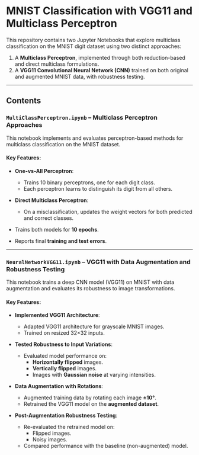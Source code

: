 # MNIST Classification with VGG11 and Multiclass Perceptron

This repository contains two Jupyter Notebooks that explore multiclass classification on the MNIST digit dataset using two distinct approaches:

1. A **Multiclass Perceptron**, implemented through both reduction-based and direct multiclass formulations.
2. A **VGG11 Convolutional Neural Network (CNN)** trained on both original and augmented MNIST data, with robustness testing.

---

## Contents

### `MultiClassPerceptron.ipynb` – Multiclass Perceptron Approaches

This notebook implements and evaluates perceptron-based methods for multiclass classification on the MNIST dataset.

#### Key Features:
- **One-vs-All Perceptron**:
  - Trains 10 binary perceptrons, one for each digit class.
  - Each perceptron learns to distinguish its digit from all others.
  
- **Direct Multiclass Perceptron**:
  - On a misclassification, updates the weight vectors for both predicted and correct classes.

- Trains both models for **10 epochs**.
- Reports final **training and test errors**.
---

### `NeuralNetworkVGG11.ipynb` – VGG11 with Data Augmentation and Robustness Testing

This notebook trains a deep CNN model (VGG11) on MNIST with data augmentation and evaluates its robustness to image transformations.

#### Key Features:
- **Implemented VGG11 Architecture**:
  - Adapted VGG11 architecture for grayscale MNIST images.
  - Trained on resized 32×32 inputs.

- **Tested Robustness to Input Variations**:
  - Evaluated model performance on:
    - **Horizontally flipped** images.
    - **Vertically flipped** images.
    - Images with **Gaussian noise** at varying intensities.

- **Data Augmentation with Rotations**:
  - Augmented training data by rotating each image **±10°**.
  - Retrained the VGG11 model on the **augmented dataset**.

- **Post-Augmentation Robustness Testing**:
  - Re-evaluated the retrained model on:
    - Flipped images.
    - Noisy images.
  - Compared performance with the baseline (non-augmented) model.
